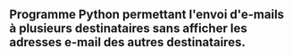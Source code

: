 <h2> Programme Python permettant l'envoi d'e-mails à plusieurs destinataires sans afficher les adresses e-mail des autres destinataires.</h2>
